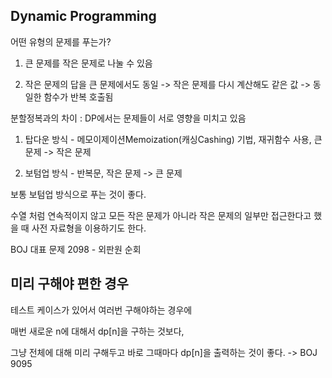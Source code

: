 ## Dynamic Programming

어떤 유형의 문제를 푸는가?

1. 큰 문제를 작은 문제로 나눌 수 있음

2. 작은 문제의 답을 큰 문제에서도 동일 -> 작은 문제를 다시 계산해도 같은 값 -> 동일한 함수가 반복 호출됨

분할정복과의 차이 : DP에서는 문제들이 서로 영향을 미치고 있음

1. 탑다운 방식 - 메모이제이션Memoization(캐싱Cashing) 기법, 재귀함수 사용, 큰 문제 -> 작은 문제

2. 보텀업 방식 - 반복문, 작은 문제 -> 큰 문제

보통 보텀업 방식으로 푸는 것이 좋다.

수열 처럼 연속적이지 않고 모든 작은 문제가 아니라 작은 문제의 일부만 접근한다고 했을 때 사전 자료형을 이용하기도 한다.

BOJ 대표 문제
2098 - 외판원 순회 

## 미리 구해야 편한 경우

테스트 케이스가 있어서 여러번 구해야하는 경우에 

매번 새로운 n에 대해서 dp\[n\]을 구하는 것보다,

그냥 전체에 대해 미리 구해두고 바로 그때마다 dp\[n\]을 출력하는 것이 좋다. -> BOJ 9095